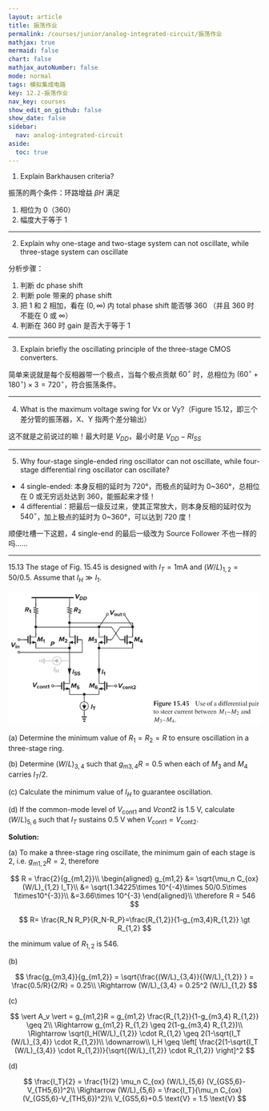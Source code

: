 ```yaml
---
layout: article
title: 振荡作业
permalink: /courses/junior/analog-integrated-circuit/振荡作业
mathjax: true
mermaid: false
chart: false
mathjax_autoNumber: false
mode: normal
tags: 模拟集成电路
key: 12.2-振荡作业
nav_key: courses
show_edit_on_github: false
show_date: false
sidebar:
  nav: analog-integrated-circuit
aside:
  toc: true
---
```


<!--more-->

1. Explain Barkhausen criteria?

振荡的两个条件：环路增益 $\beta H$ 满足

1. 相位为 0（360）
2. 幅度大于等于 1

---


2. Explain why one-stage and two-stage system can not oscillate, while three-stage system can oscillate

分析步骤：

1. 判断 dc phase shift
2. 判断 pole 带来的 phase shift
3. 把 1 和 2 相加，看在 $(0,\infty)$ 内 total phase shift 能否够 360 （并且 360 时不能在 0 或 $\infty$）
4. 判断在 360 时 gain 是否大于等于 1

---

3. Explain briefly the oscillating principle of the three-stage CMOS converters.

简单来说就是每个反相器带一个极点，当每个极点贡献 $60^\circ$ 时，总相位为 $(60^\circ+180^\circ)\times 3 = 720^\circ$，符合振荡条件。

---

4. What is the maximum voltage swing for Vx or Vy?（Figure 15.12，即三个差分管的振荡器，X、Y 指两个差分输出）

这不就是之前说过的嘛！最大时是 $V_{DD}$，最小时是 $V_{DD}-R I_{SS}$

---

5. Why four-stage single-ended ring oscillator can not oscillate, while four-stage differential ring oscillator can oscillate?

* 4 single-ended: 本身反相的延时为 720°，而极点的延时为 0~360°，总相位在 0 或无穷远处达到 360，能振起来才怪！
* 4 differential：把最后一级反过来，使其正常放大，则本身反相的延时仅为 $540^\circ$，加上极点的延时为 0~360°，可以达到 720 度！

顺便吐槽一下这题，4 single-end 的最后一级改为 Source Follower 不也一样的吗……



---

15.13 The stage of Fig. 15.45 is designed with $I_T = 1\text{mA}$ and $(W/L)_{1,2} = 50/0.5$. Assume that $I_H\gg I_1$. 

![Figure 15.45 Use of a differential pair to steer current between M1–M2 and M3–M4](assets/images/Figure%2015.45%20Use%20of%20a%20differential%20pair%20to%20steer%20current%20between%20M1–M2%20and%20M3–M4.jpg)

(a) Determine the minimum value of $R_1 = R_2 = R$ to ensure oscillation in a three-stage ring. 

(b) Determine $(W/L)_{3,4}$ such that $g_{m3,4}R = 0.5$ when each of $M_3$ and $M_4$ carries $I_T/2$. 

(c) Calculate the minimum value of $I_H$ to guarantee oscillation. 

(d) If the common-mode level of $V_\text{cont1}$ and $Vcont2$ is 1.5 V, calculate $(W/L)_{5,6}$ such that $I_T$ sustains 0.5 V when $V_\text{cont1} = V_\text{cont2}$.

**Solution:**

(a) To make a three-stage ring oscillate, the minimum gain of each stage is 2, i.e. $g_{m1,2} R=2$, therefore

$$
R = \frac{2}{g_{m1,2}}\\
\begin{aligned}
    g_{m1,2} &= \sqrt{\mu_n C_{ox} (W/L)_{1,2} I_T}\\
    &= \sqrt{1.34225\times 10^{-4}\times 50/0.5\times 1\times10^{-3}}\\
    &=3.66\times 10^{-3}
\end{aligned}\\
\therefore R = 546
$$

$$
R= \frac{R_N R_P}{R_N-R_P}=\frac{R_{1,2}}{1-g_{m3,4}R_{1,2}} \gt R_{1,2}
$$

the minimum value of $R_{1,2}$ is 546.

(b)

$$
\frac{g_{m3,4}}{g_{m1,2}} = \sqrt{\frac{(W/L)_{3,4}}{(W/L)_{1,2}} } = \frac{0.5/R}{2/R} = 0.25\\
\Rightarrow (W/L)_{3,4} = 0.25^2 (W/L)_{1,2}
$$

(c)

$$
\vert A_v \vert = g_{m1,2}R = g_{m1,2} \frac{R_{1,2}}{1-g_{m3,4} R_{1,2}} \geq 2\\
\Rightarrow g_{m1,2} R_{1,2} \geq 2(1-g_{m3,4} R_{1,2})\\
\Rightarrow \sqrt{I_H(W/L)_{1,2}} \cdot R_{1,2} \geq 2(1-\sqrt{I_T (W/L)_{3,4}} \cdot R_{1,2})\\
\downarrow\\
I_H \geq \left[ \frac{2(1-\sqrt{I_T (W/L)_{3,4}} \cdot R_{1,2})}{\sqrt{(W/L)_{1,2}} \cdot R_{1,2}} \right]^2 
$$

(d) 

$$
\frac{I_T}{2} = \frac{1}{2} \mu_n C_{ox} (W/L)_{5,6} (V_{GS5,6}-V_{TH5,6})^2\\
\Rightarrow (W/L)_{5,6} = \frac{I_T}{\mu_n C_{ox} (V_{GS5,6}-V_{TH5,6})^2}\\
V_{GS5,6}+0.5 \text{V} = 1.5 \text{V}
$$